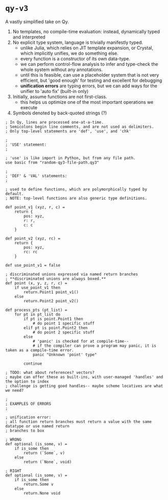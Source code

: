# `qy-v3`

A vastly simplified take on Qy.
1.  No templates, no compile-time evaluation: instead, dynamically typed and interpreted
2.  No explicit type system, language is trivially manifestly typed.
    - unlike Julia, which relies on JIT template expansion, or Crystal, which implicitly unifies, we do something else.
    - every function is a constructor of its own data-type.
    - we can perform control-flow analysis to infer and type-check the whole system without any annotations.
    - until this is feasible, can use a placeholder system that is not very efficient, but 'good enough' for testing and
      excellent for debugging
    - **unification errors** are typing errors, but we can add ways for the unifier to 'auto fix' (built-in only)
3.  Initially, assume functions are not first-class.
    - this helps us optimize one of the most important operations we execute
4.  Symbols denoted by back-quoted strings (?)

```
; In Qy, lines are processed one-at-a-time.
; Semicolons begin line comments, and are not used as delimiters.
; Only top-level statements are 'def', 'use', and 'chk'

;
; 'USE' statement:
;

; 'use' is like import in Python, but from any file path.
use basic from "random-qy3-file-path.qy3"

;
; 'DEF' & 'VAL' statements:
;

; used to define functions, which are polymorphically typed by default.
; NOTE: top-level functions are also generic type definitions.

def point_v1 (xyz, r, c) =
    return {
        pos: xyz,
        r: r, 
        c: c
    }

def point_v2 (xyz, rc) = 
    return {
        pos: xyz,
        rc: rc
    }

def use_point_v1 = false

; discriminated unions expressed via named return branches
; **discriminated unions are always boxed.**
def point (x, y, z, r, c) =
    if use_point_v1 then
        return.Point1 point_v1()
    else
        return.Point2 point_v2()

def process_pts (pt_list) =
    for pt in pt_list do
        if pt is point.Point1 then
            # do point 1 specific stuff
        elif pt is point.Point2 then
            # do point 2 specific stuff
        else
            # 'panic' is checked for at compile-time-- 
            # if the compiler can prove a program may panic, it is taken as a compile-time error.
            panic "Unknown 'point' type"

        continue

; TODO: what about references? vectors?
; maybe can offer these as built-ins, with user-managed 'handles' and the option to index
; challenge is getting good handles-- maybe scheme locatives are what we need?

;
; EXAMPLES OF ERRORS
;

; unification error: 
; all function return branches must return a value with the same datatype or use named return 
; branches to box

; WRONG
def optional (is_some, v) =
    if is_some then
        return (`Some`, v)
    else
        return (`None`, void)

; RIGHT
def optional (is_some, v) =
    if is_some then
        return.Some v
    else
        return.None void

```


